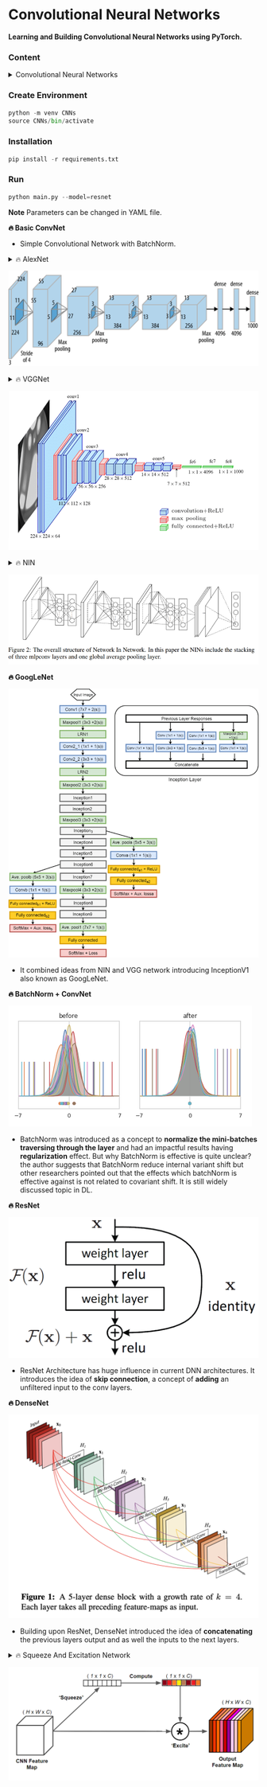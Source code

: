 # Convolutional Neural Networks

**Learning and Building Convolutional Neural Networks using PyTorch.**

### Content

<details>
  <summary> Convolutional Neural Networks</summary>
      🔥 Basic ConvNet
      <br>
      🔥 AlexNet
      <br>
      🔥 VGGNet
      <br>
      🔥 NIN
      <br>
      🔥 GoogLeNet
      <br>
      🔥 BatchNorm + ConvNet
      <br>
      🔥 ResNet
      <br>
      🔥 DenseNet
      <br>
      🔥 Squeeze and Excitation Network
      <br>
      🔥 MLPMixer Network
      <br>
      🚀 MobileNet Network
      <br>
      
</details>

### Create Environment
```python
python -m venv CNNs 
source CNNs/bin/activate 
```

### Installation
```python
pip install -r requirements.txt
```

### Run
```python
python main.py --model=resnet
```

**Note** Parameters can be changed in YAML file.

**🔥 Basic ConvNet**

  - Simple Convolutional Network with BatchNorm.

<details>
  <summary>🔥 AlexNet</summary>
<p>
Before AlexNet, SIFT(scale-invariant feature transform), SURF or HOG were some of the hand tuned feature extractors for Computer Vision.

  In AlexNet, Interestingly in the lowest layers of the network, the model learned feature extractors that resembled some traditional filters.
Higher layers in the network might build upon these representations to represent larger structures, like eyes, noses, blades of grass, and so on.
Even higher layers might represent whole objects like people, airplanes, dogs, or frisbees. Ultimately, the final hidden state learns a compact
representation of the image that summarizes its contents such that data belonging to different categories can be easily separated.
Challenges perceived before AlexNet:

  Computational Power:

  Due to the limited memory in early GPUs, the original AlexNet used a dual data stream design, so that each of their two GPUs could be responsible
for storing and computing only its half of the model. Fortunately, GPU memory is comparatively abundant now, so we rarely need to break up models
across GPUs these days.

  Data Availability:

  ImageNet was released during this period by researchers under Fei-Fei Li with 1 million images, 1000 images per class with total of 1000 class.

  Note:
    Instead of using ImageNet, I am using MNIST and resizing the image to 224 x 224 dimension to make it justify with the AlexNet architecture.
</p>
</details>

![AlexNet Block](Images/alexnet.png)

<details>
  <summary>🔥 VGGNet</summary>
  
  <p>VGGNet brings in the idea of buliding a block of network like a template unlike previous CNN architecture 
    where the network is built layer by layer with increasing complexity.
  
  VGG network helps researchers think in terms of block of network. A typical network of convolution would 
require following steps
  
* Conv with padding for maintaining resolution.
* Activation Function
* Pooling for spatial downsampling
  
Note: I don't recommend running this until you have GPU, the number of parameters is increased by huge number compared
to AlexNet.
  
Changes made for faster convergence and which deviates from VGG Net is learning rate is changed to 0.05 and reduce the
number channels by 1/4th.
  
Check out the loss with these changes, since lr is high compared to typical values, the loss moves drastically and then
converges. Without Xavier's Weight Initialization, the model performs poorly.

Why VGG is slower than AlexNet?

  One reason is that AlexNet uses (11x11 with a stride of 4), while VGG uses very small receptive fields (3x3 with a
stride of 1) which makes it slower to move over the image and overall the parameters are 3 times the AlexNet.
This architecture is VGG-11.
  </p>
</details>
  
![VGGNet Block](Images/vggnet.png)
<details>
  <summary>🔥 NIN</summary>
  NIN - Network In Network
<p>
  <strong>Network In Network introduced one of the key concept in deep neural network of dimension downsampling/upsampling using 1x1Conv layer.
  It applies MLP on the channels for each pixel separately.</strong>

  The idea behind NiN is to apply a fully-connected layer at each pixel location (for each height and width). 
If we tie the weights across each spatial location, we could think of this as a 1×1 convolutional layer 
or as a fully-connected layer acting independently on each pixel location. Another way to view this is to think
of each element in the spatial dimension (height and width) as equivalent to an example and a channel as equivalent
to a feature.

  NIN introduces the 1x1 Convolution. Smaller batch size results in better performance even though it is slow.
  </p>
</details>
  
![NIN Block](Images/nin.png)

**🔥 GoogLeNet**

  ![GoogLeNet Block](Images/googlenet.png)

  - It combined ideas from NIN and VGG network introducing InceptionV1 also known as GoogLeNet. 

**🔥 BatchNorm + ConvNet**

  ![BatchNorm Block](Images/batchnorm.png)

  - BatchNorm was introduced as a concept to **normalize the mini-batches traversing through the layer** and had an impactful results having **regularization** effect. But why BatchNorm is effective is quite unclear? the author suggests that BatchNorm reduce internal variant shift but other researchers  pointed out that the effects which batchNorm is effective against is not related to covariant shift. It is still widely discussed topic in DL.

**🔥 ResNet**

  ![ResNet Block](Images/resnet.png)

  - ResNet Architecture has huge influence in current DNN architectures. It introduces the idea of **skip connection**, a concept of **adding** an unfiltered input to the conv layers.

**🔥 DenseNet**

  ![DenseNet Block](Images/Densenet.png)

  - Building upon ResNet, DenseNet introduced the idea of **concatenating** the previous layers output and as well the inputs to the next layers.

<details>
<summary>🔥 Squeeze And Excitation Network</summary>
<p>
A typical convolution network has kernels running through image channels and combining
the feature maps generated per channel. For each channel, we'll have separate kernel which
learns the weights through backpropagation.
  
The idea is to understand the interdependencies between channels of the images by explicitly
modeling on it and hence to make the network sensitive to informative features which is further
exploited in the next set of transformation.

  * Squeeze(Global Information Embedding) operation converts feature maps into single value per channel.
  * Excitation(Adaptive Recalibration) operation converts this single value into per-channel weight.

  Squeeze turns (C x H x W) into (C x 1 x 1) using Global Average Pooling.
  
  Excitation turns (C x 1 x 1) into (C x H x W) channel weights using 2 FC layer with activation function
  inbetween, then which is expanded as same size as input.

  Rescale the output from excitation operation into feature maps as earlier.

  Based on the depth of the network, the role played by SE operation is differs. At early layers,
it excites shared low level representation irrespective of the classes. But in later stage, SE 
network responds differently based input class.
SE Block is simple and is added with existing CNN architecture to enhance the performance like 
ResNet or Inception V1 etc.

  Reference: https://amaarora.github.io/2020/07/24/SeNet.html
</p>
</details>

![SENet Block](Images/senet.png)
